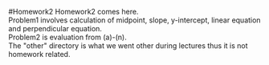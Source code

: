 #Homework2
Homework2 comes here.  
Problem1 involves calculation of midpoint, slope, y-intercept, linear equation and perpendicular equation.  
Problem2 is evaluation from (a)-(n).  
The "other" directory is what we went other during lectures thus it is not homework related.
